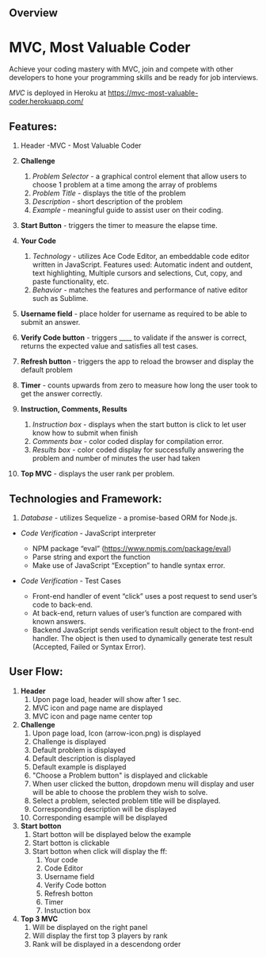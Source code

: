 ## Overview

# MVC, Most Valuable Coder

Achieve your coding mastery with MVC, join and compete with other developers to hone your programming skills and be ready for job interviews.

 *MVC* is deployed in Heroku at https://mvc-most-valuable-coder.herokuapp.com/

##  Features:

1. Header -MVC - Most Valuable Coder

1. **Challenge**
	1. _Problem Selector_ - a graphical control element that allow users to choose 1 problem at a time among the array of problems
	1. _Problem Title_ - displays the title of the problem
	1. _Description_ - short description of the problem
	1. _Example_ - meaningful guide to assist user on their coding.

1. **Start Button** - triggers the timer to measure the elapse time.

1. **Your Code**
	1. _Technology_ - utilizes Ace Code Editor, an embeddable code editor written in JavaScript.  Features used: Automatic indent and outdent, text highlighting, Multiple cursors and selections, Cut, copy, and paste functionality, etc.
	1. _Behavior_ - matches the features and performance of native editor such as Sublime.

1. **Username field** - place holder for username as required to be able to submit an answer.
1. **Verify Code button** - triggers ____ to validate if the answer is correct, returns the expected value and satisfies all test cases.
1. **Refresh button** - triggers the app to reload the browser and display the default problem
1. **Timer** - counts upwards from zero to measure how long the user took to get the answer correctly.
1. **Instruction, Comments, Results**
	1. _Instruction box_ - displays when the start button is click to let user know how to submit when finish
	1. _Comments box_ - color coded display for compilation error.
	1. _Results box_ - color coded display for successfully answering the problem and number of minutes the user had taken
1. **Top MVC** - displays the user rank per problem.




##  Technologies and Framework:
1. _Database_ - utilizes Sequelize - a promise-based ORM for Node.js.


* _Code Verification_ - JavaScript interpreter
	* NPM package “eval” (https://www.npmjs.com/package/eval) 
	* Parse string and export the function
	* Make use of JavaScript “Exception” to handle syntax error.

* _Code Verification_ - Test Cases
	* Front-end handler of event “click” uses a post request to send user’s code to back-end.
	* At back-end, return values of user’s function are compared with known answers.
	* Backend JavaScript sends verification result object to the front-end handler. The object is then used to dynamically generate test result (Accepted, Failed or Syntax Error).




##  User Flow:
1. **Header**
	1. Upon page load, header will show after 1 sec.
	2. MVC icon and page name are displayed
	3. MVC icon and page name center top
1. **Challenge**
	1. Upon page load, Icon (arrow-icon.png) is displayed 
	2. Challenge is displayed
	3. Default problem is displayed
	4. Default description is displayed
	5. Default example is displayed
	6. "Choose a Problem button" is displayed and clickable
	7. When user clicked the button, dropdown menu will display and user will be able to choose the problem they wish to solve.
	8. Select a problem, selected problem title will be displayed.
	9. Corresponding description will be displayed
	10. Corresponding esample will be displayed
1. **Start botton**
	1. Start botton will be displayed below the example 
	2. Start botton is clickable
	3. Start botton when click will display the ff:
		1. Your code 
		1. Code Editor
		1. Username field
		1. Verify Code botton
		1. Refresh botton
		1. Timer
		1. Instuction box
1. **Top 3 MVC** 
	1. Will be displayed on the right panel
	2. Will display the first top 3 players by rank
	3. Rank will be displayed in a descendong order
	
